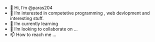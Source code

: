 - 👋 Hi, I’m @paras204
- 👀 I’m interested in competetive programming , web devlopment and interesting stuff.
- 🌱 I’m currently learning 
- 💞️ I’m looking to collaborate on ...
- 📫 How to reach me ...

<!---
paras204/paras204 is a ✨ special ✨ repository because its `README.md` (this file) appears on your GitHub profile.
You can click the Preview link to take a look at your changes.
--->
